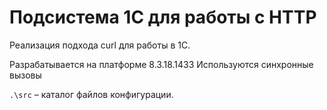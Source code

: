 # Подсистема 1С для работы с HTTP

Реализация подхода curl для работы в 1С.

Разрабатывается на платформе 8.3.18.1433
Используются синхронные вызовы

`.\src` – каталог файлов конфигурации.
